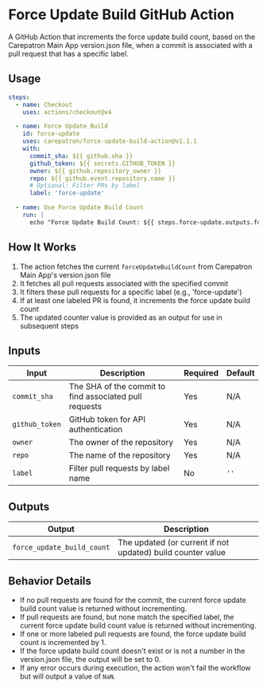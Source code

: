 # Force Update Build GitHub Action

A GitHub Action that increments the force update build count, based on the
Carepatron Main App version.json file, when a commit is associated with a pull
request that has a specific label.

## Usage

```yaml
steps:
  - name: Checkout
    uses: actions/checkout@v4

  - name: Force Update Build
    id: force-update
    uses: carepatron/force-update-build-action@v1.1.1
    with:
      commit_sha: ${{ github.sha }}
      github_token: ${{ secrets.GITHUB_TOKEN }}
      owner: ${{ github.repository_owner }}
      repo: ${{ github.event.repository.name }}
      # Optional: Filter PRs by label
      label: 'force-update'

  - name: Use Force Update Build Count
    run: |
      echo "Force Update Build Count: ${{ steps.force-update.outputs.force_update_build_count }}"
```

## How It Works

1. The action fetches the current `forceUpdateBuildCount` from Carepatron Main
   App's version.json file
2. It fetches all pull requests associated with the specified commit
3. It filters these pull requests for a specific label (e.g., 'force-update')
4. If at least one labeled PR is found, it increments the force update build
   count
5. The updated counter value is provided as an output for use in subsequent
   steps

## Inputs

| Input          | Description                                            | Required | Default |
| -------------- | ------------------------------------------------------ | -------- | ------- |
| `commit_sha`   | The SHA of the commit to find associated pull requests | Yes      | N/A     |
| `github_token` | GitHub token for API authentication                    | Yes      | N/A     |
| `owner`        | The owner of the repository                            | Yes      | N/A     |
| `repo`         | The name of the repository                             | Yes      | N/A     |
| `label`        | Filter pull requests by label name                     | No       | `''`    |

## Outputs

| Output                     | Description                                                 |
| -------------------------- | ----------------------------------------------------------- |
| `force_update_build_count` | The updated (or current if not updated) build counter value |

## Behavior Details

- If no pull requests are found for the commit, the current force update build
  count value is returned without incrementing.
- If pull requests are found, but none match the specified label, the current
  force update build count value is returned without incrementing.
- If one or more labeled pull requests are found, the force update build count
  is incremented by 1.
- If the force update build count doesn't exist or is not a number in the
  version.json file, the output will be set to 0.
- If any error occurs during execution, the action won't fail the workflow but
  will output a value of `NaN`.
